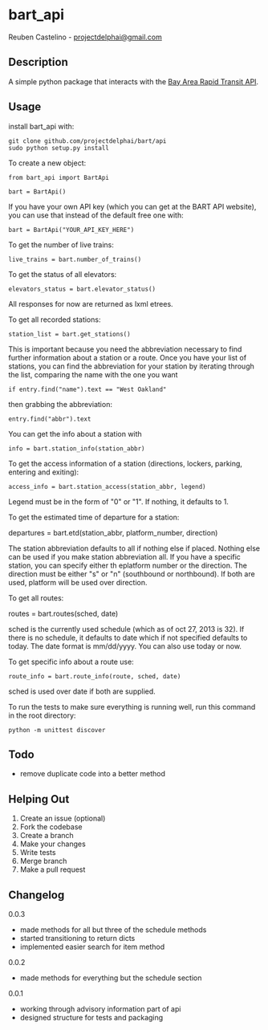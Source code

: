 bart_api
=============
Reuben Castelino - projectdelphai@gmail.com

Description
-------------
A simple python package that interacts with the [Bay Area Rapid Transit API](http://api.bart.gov/docs/overview/index.aspx).

Usage
-------------

install bart_api with:

    git clone github.com/projectdelphai/bart/api
    sudo python setup.py install

To create a new object:

    from bart_api import BartApi

    bart = BartApi()

If you have your own API key (which you can get at the BART API website), you can use that instead of the default free one with:

    bart = BartApi("YOUR_API_KEY_HERE")

To get the number of live trains:

    live_trains = bart.number_of_trains()

To get the status of all elevators:

    elevators_status = bart.elevator_status()

All responses for now are returned as lxml etrees.

To get all recorded stations:

    station_list = bart.get_stations()

This is important because you need the abbreviation necessary to find further information about a station or a route. Once you have your list of stations, you can find the abbreviation for your station by iterating through the list, comparing the name with the one you want

    if entry.find("name").text == "West Oakland"

then grabbing the abbreviation:

    entry.find("abbr").text

You can get the info about a station with

    info = bart.station_info(station_abbr)

To get the access information of a station (directions, lockers, parking, entering and exiting):

    access_info = bart.station_access(station_abbr, legend)

Legend must be in the form of "0" or "1". If nothing, it defaults to 1.

To get the estimated time of departure for a station:

   departures = bart.etd(station_abbr, platform_number, direction)

The station abbreviation defaults to all if nothing else if placed. Nothing else can be used if you make station abbreviation all. If you have a specific station, you can specify either th eplatform number or the direction. The direction must be either "s" or "n" (southbound or northbound). If both are used, platform will be used over direction.

To get all routes:

   routes = bart.routes(sched, date)

sched is the currently used schedule (which as of oct 27, 2013 is 32). If there is no schedule, it defaults to date which if not specified defaults to today. The date format is mm/dd/yyyy. You can also use today or now.

To get specific info about a route use:

    route_info = bart.route_info(route, sched, date)

sched is used over date if both are supplied.

To run the tests to make sure everything is running well, run this command in the root directory:

    python -m unittest discover

Todo
-----------------
* remove duplicate code into a better method

Helping Out
-------------

 1. Create an issue (optional)
 1. Fork the codebase
 1. Create a branch
 1. Make your changes
 1. Write tests
 1. Merge branch
 1. Make a pull request

Changelog
--------------
0.0.3
* made methods for all but three of the schedule methods
* started transitioning to return dicts
* implemented easier search for item method

0.0.2
* made methods for everything but the schedule section

0.0.1
* working through advisory information part of api
* designed structure for tests and packaging
